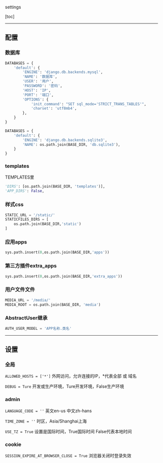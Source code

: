 settings



[toc]



---

## 配置



### 数据库

```python
DATABASES = {
    'default': {
        'ENGINE': 'django.db.backends.mysql',
        'NAME': '数据库',
        'USER': '用户',
        'PASSWORD': '密码',
        'HOST': 'IP',
        'PORT': '端口',
        'OPTIONS': {
            'init_command': "SET sql_mode='STRICT_TRANS_TABLES'",
            'charset': 'utf8mb4',
        },
    }
}
```

```python
DATABASES = {
    'default': {
        'ENGINE': 'django.db.backends.sqlite3',
        'NAME': os.path.join(BASE_DIR, 'db.sqlite3'),
    }
}
```



### templates

TEMPLATES里

```python
'DIRS': [os.path.join(BASE_DIR, 'templates')],
'APP_DIRS': False,
```



### 样式css

```python
STATIC_URL = '/static/'
STATICFILES_DIRS = [
    os.path.join(BASE_DIR,'static')
]
```



### 应用apps

```python
sys.path.insert(0,os.path.join(BASE_DIR,'apps'))
```



### 第三方插件extra_apps

```python
sys.path.insert(0,os.path.join(BASE_DIR,'extra_apps'))
```



### 用户文件文件

```python
MEDIA_URL = '/media/'
MEDIA_ROOT = os.path.join(BASE_DIR, 'media')
```



### AbstractUser继承

```python
AUTH_USER_MODEL = 'APP名称.类名'
```



---

## 设置



### 全局

`ALLOWED_HOSTS = ['*']`    外网访问，允许连接的IP，*代表全部 或 域名

`DEBUG = Ture`    开发或生产环境，Ture开发环境，False生产环境



### admin

`LANGUAGE_CODE = ''`    英文en-us 中文zh-hans

`TIME_ZONE = ''`    时区，Asia/Shanghai上海

`USE_TZ = True`    设置是国际时间，True国际时间 False代表本地时间



### cookie

`SESSION_EXPIRE_AT_BROWSER_CLOSE = True`    浏览器关闭时登录失效











